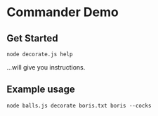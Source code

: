 # Commander Demo

## Get Started

```shell
node decorate.js help
```

...will give you instructions.

## Example usage

```shell
node balls.js decorate boris.txt boris --cocks
```
